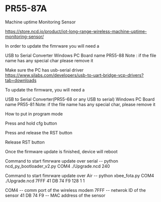 # PR55-87A
Machine uptime Monitoring Sensor 

https://store.ncd.io/product/iot-long-range-wireless-machine-uptime-monitoring-sensor/


In order to update the fimrware you will need a

USB to Serial Converter Windows PC Board name PR55-88 Note : if the file name has any special char please remove it

Make sure the PC has usb-serial driver https://www.silabs.com/developers/usb-to-uart-bridge-vcp-drivers?tab=downloads

To update the firmware, you will need a

USB to Serial Converter(PR55-68 or any USB to serial) Windows PC Board name PR55-81 Note: if the file name has any special char, please remove it

How to put in program mode

Press and hold cfg button

Press and release the RST button

Release RST button

Once the firmware update is finished, device will reboot

Command to start fimrware update over serial -- python ncd_py_bootloader_v2.py COM4 ./Upgrade.ncd 240

Command to start fimrware update over Air -- python xbee_fota.py COM4 ./Upgrade.ncd 7FFF 41 DB 74 F9 128 1 1

COM4 -- comm port of the wireless modem
7FFF -- netwrok ID of the sensor 
41 DB 74 F9 -- MAC address of the sensor 
